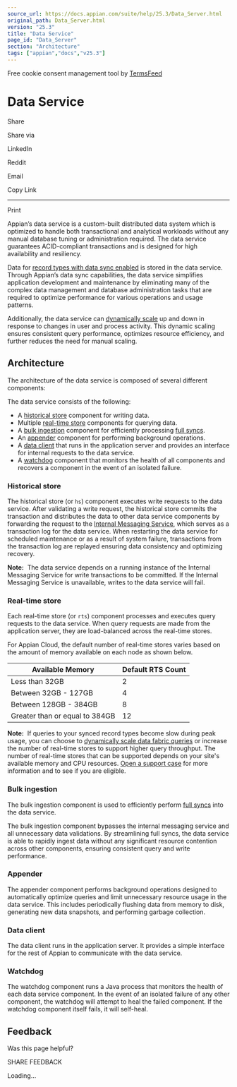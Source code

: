 ```yaml
---
source_url: https://docs.appian.com/suite/help/25.3/Data_Server.html
original_path: Data_Server.html
version: "25.3"
title: "Data Service"
page_id: "Data_Server"
section: "Architecture"
tags: ["appian","docs","v25.3"]
---
```



Free cookie consent management tool by [TermsFeed](https://www.termsfeed.com/)

# Data Service

Share

Share via

LinkedIn

Reddit

Email

Copy Link

* * *

Print

Appian’s data service is a custom-built distributed data system which is optimized to handle both transactional and analytical workloads without any manual database tuning or administration required. The data service guarantees ACID-compliant transactions and is designed for high availability and resiliency.

Data for [record types with data sync enabled](records-data-sync.html) is stored in the data service. Through Appian’s data sync capabilities, the data service simplifies application development and maintenance by eliminating many of the complex data management and database administration tasks that are required to optimize performance for various operations and usage patterns.

Additionally, the data service can [dynamically scale](about-data-sync.html#dynamically-scale-data-fabric-queries) up and down in response to changes in user and process activity. This dynamic scaling ensures consistent query performance, optimizes resource efficiency, and further reduces the need for manual scaling.

## Architecture

The architecture of the data service is composed of several different components:

The data service consists of the following:

-   A [historical store](#historical-store) component for writing data.
-   Multiple [real-time store](#real-time-store) components for querying data.
-   A [bulk ingestion](#bulk-ingestion) component for efficiently processing [full syncs](records-data-sync.html#schedule-full-syncs).
-   An [appender](#appender) component for performing background operations.
-   A [data client](#data-client) that runs in the application server and provides an interface for internal requests to the data service.
-   A [watchdog](#watchdog) component that monitors the health of all components and recovers a component in the event of an isolated failure.

### Historical store

The historical store (or `hs`) component executes write requests to the data service. After validating a write request, the historical store commits the transaction and distributes the data to other data service components by forwarding the request to the [Internal Messaging Service](Enterprise_Architecture_Overview.html#internal-messaging-service), which serves as a transaction log for the data service. When restarting the data service for scheduled maintenance or as a result of system failure, transactions from the transaction log are replayed ensuring data consistency and optimizing recovery.

**Note:**  The data service depends on a running instance of the Internal Messaging Service for write transactions to be committed. If the Internal Messaging Service is unavailable, writes to the data service will fail.

### Real-time store

Each real-time store (or `rts`) component processes and executes query requests to the data service. When query requests are made from the application server, they are load-balanced across the real-time stores.

For Appian Cloud, the default number of real-time stores varies based on the amount of memory available on each node as shown below.

| Available Memory | Default RTS Count |
| --- | --- |
| Less than 32GB | 2 |
| Between 32GB - 127GB | 4 |
| Between 128GB - 384GB | 8 |
| Greater than or equal to 384GB | 12 |

**Note:**  If queries to your synced record types become slow during peak usage, you can choose to [dynamically scale data fabric queries](about-data-sync.html#dynamically-scale-data-fabric-queries) or increase the number of real-time stores to support higher query throughput. The number of real-time stores that can be supported depends on your site's available memory and CPU resources. [Open a support case](https://community.appian.com/support/) for more information and to see if you are eligible.

### Bulk ingestion

The bulk ingestion component is used to efficiently perform [full syncs](records-data-sync.html#schedule-full-syncs) into the data service.

The bulk ingestion component bypasses the internal messaging service and all unnecessary data validations. By streamlining full syncs, the data service is able to rapidly ingest data without any significant resource contention across other components, ensuring consistent query and write performance.

### Appender

The appender component performs background operations designed to automatically optimize queries and limit unnecessary resource usage in the data service. This includes periodically flushing data from memory to disk, generating new data snapshots, and performing garbage collection.

### Data client

The data client runs in the application server. It provides a simple interface for the rest of Appian to communicate with the data service.

### Watchdog

The watchdog component runs a Java process that monitors the health of each data service component. In the event of an isolated failure of any other component, the watchdog will attempt to heal the failed component. If the watchdog component itself fails, it will self-heal.

## Feedback

Was this page helpful?

SHARE FEEDBACK

Loading...